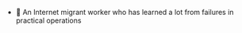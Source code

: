 
- 👀 An Internet migrant worker who has learned a lot from failures in practical operations

<!---
kivenyangming/kivenyangming is a ✨ special ✨ repository because its `README.md` (this file) appears on your GitHub profile.
You can click the Preview link to take a look at your changes.
--->
